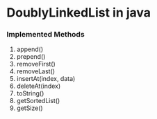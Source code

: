 # DoublyLinkedList in java

### Implemented Methods
  1. append()
  2. prepend()
  3. removeFirst()
  4. removeLast()
  5. insertAt(index, data)
  6. deleteAt(index)
  7. toString()
  8. getSortedList()
  9. getSize()
